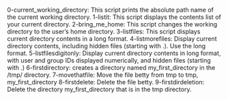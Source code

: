 0-current_working_directory: This script prints the absolute path name of the current working directory.
1-listit: This script displays the contents list of your current directory.
2-bring_me_home: This script changes the working directory to the user’s home directory.
3-listfiles: This script displays current directory contents in a long format.
4-listmorefiles: Display current directory contents, including hidden files (starting with .). Use the long format.
5-listfilesdigitonly: Display current directory contents in long format, with user and group IDs displayed numerically, and hidden files (starting with .)
6-firstdirectory: creates a directory named my_first_directory in the /tmp/ directory.
7-movethatfile: Move the file betty from tmp to tmp, my_first_directory
8-firstdelete: Delete the file betty.
9-firstdirdeletion: Delete the directory my_first_directory that is in the tmp directory.